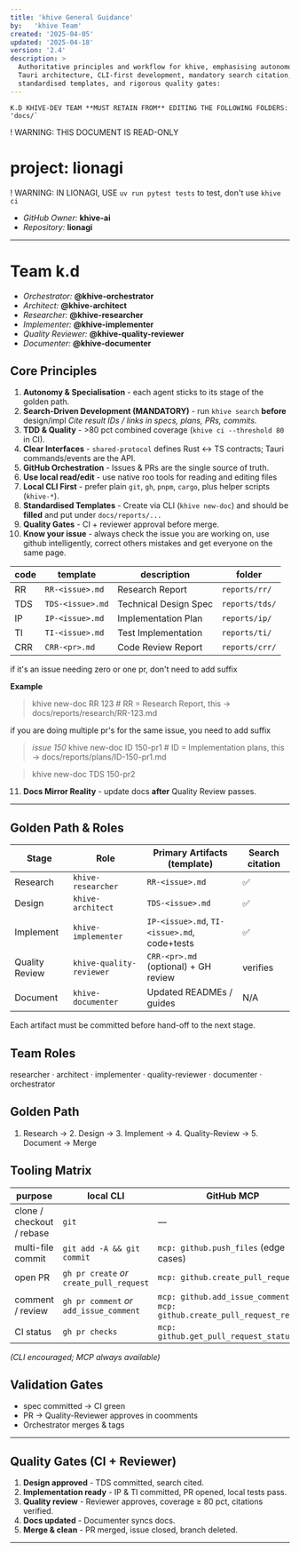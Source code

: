 ```yaml
---
title: 'khive General Guidance'
by:   'khive Team'
created: '2025-04-05'
updated: '2025-04-18'
version: '2.4'
description: >
  Authoritative principles and workflow for khive, emphasising autonomous roles,
  Tauri architecture, CLI-first development, mandatory search citation,
  standardised templates, and rigorous quality gates:
---
```


```WARNING!!!
K.D KHIVE-DEV TEAM **MUST RETAIN FROM** EDITING THE FOLLOWING FOLDERS: 'docs/`
```

! WARNING: THIS DOCUMENT IS READ-ONLY

# project: lionagi

! WARNING: IN LIONAGI, USE `uv run pytest tests` to test, don't use `khive ci`

- _GitHub Owner:_ **khive-ai**
- _Repository:_ **lionagi**

---

# Team k.d

- _Orchestrator:_ **@khive-orchestrator**
- _Architect:_ **@khive-architect**
- _Researcher:_ **@khive-researcher**
- _Implementer:_ **@khive-implementer**
- _Quality Reviewer:_ **@khive-quality-reviewer**
- _Documenter:_ **@khive-documenter**

## Core Principles

1. **Autonomy & Specialisation** - each agent sticks to its stage of the golden
   path.
2. **Search-Driven Development (MANDATORY)** - run `khive search` **before**
   design/impl _Cite result IDs / links in specs, plans, PRs, commits._
3. **TDD & Quality** - >80 pct combined coverage (`khive ci --threshold 80` in
   CI).
4. **Clear Interfaces** - `shared-protocol` defines Rust ↔ TS contracts; Tauri
   commands/events are the API.
5. **GitHub Orchestration** - Issues & PRs are the single source of truth.
6. **Use local read/edit** - use native roo tools for reading and editing files
7. **Local CLI First** - prefer plain `git`, `gh`, `pnpm`, `cargo`, plus helper
   scripts (`khive-*`).
8. **Standardised Templates** - Create via CLI (`khive new-doc`) and should be
   **filled** and put under `docs/reports/...`
9. **Quality Gates** - CI + reviewer approval before merge.
10. **Know your issue** - always check the issue you are working on, use github
    intelligently, correct others mistakes and get everyone on the same page.

| code | template         | description           | folder         |
| ---- | ---------------- | --------------------- | -------------- |
| RR   | `RR-<issue>.md`  | Research Report       | `reports/rr/`  |
| TDS  | `TDS-<issue>.md` | Technical Design Spec | `reports/tds/` |
| IP   | `IP-<issue>.md`  | Implementation Plan   | `reports/ip/`  |
| TI   | `TI-<issue>.md`  | Test Implementation   | `reports/ti/`  |
| CRR  | `CRR-<pr>.md`    | Code Review Report    | `reports/crr/` |

if it's an issue needing zero or one pr, don't need to add suffix

**Example**

> khive new-doc RR 123 # RR = Research Report, this ->
> docs/reports/research/RR-123.md

if you are doing multiple pr's for the same issue, you need to add suffix

> _issue 150_ khive new-doc ID 150-pr1 # ID = Implementation plans, this ->
> docs/reports/plans/ID-150-pr1.md

> khive new-doc TDS 150-pr2

11. **Docs Mirror Reality** - update docs **after** Quality Review passes.

---

## Golden Path & Roles

| Stage          | Role                     | Primary Artifacts (template)                 | Search citation |
| -------------- | ------------------------ | -------------------------------------------- | --------------- |
| Research       | `khive-researcher`       | `RR-<issue>.md`                              | ✅              |
| Design         | `khive-architect`        | `TDS-<issue>.md`                             | ✅              |
| Implement      | `khive-implementer`      | `IP-<issue>.md`, `TI-<issue>.md`, code+tests | ✅              |
| Quality Review | `khive-quality-reviewer` | `CRR-<pr>.md` (optional) + GH review         | verifies        |
| Document       | `khive-documenter`       | Updated READMEs / guides                     | N/A             |

Each artifact must be committed before hand-off to the next stage.

## Team Roles

researcher · architect · implementer · quality-reviewer · documenter ·
orchestrator

## Golden Path

1. Research → 2. Design → 3. Implement → 4. Quality-Review → 5. Document → Merge

## Tooling Matrix

| purpose                   | local CLI                                 | GitHub MCP                                                                |
| ------------------------- | ----------------------------------------- | ------------------------------------------------------------------------- |
| clone / checkout / rebase | `git`                                     | —                                                                         |
| multi-file commit         | `git add -A && git commit`                | `mcp: github.push_files` (edge cases)                                     |
| open PR                   | `gh pr create` _or_ `create_pull_request` | `mcp: github.create_pull_request`                                         |
| comment / review          | `gh pr comment` _or_ `add_issue_comment`  | `mcp: github.add_issue_comment`, `mcp: github.create_pull_request_review` |
| CI status                 | `gh pr checks`                            | `mcp: github.get_pull_request_status`                                     |

_(CLI encouraged; MCP always available)_

## Validation Gates

- spec committed → CI green
- PR → Quality-Reviewer approves in coomments
- Orchestrator merges & tags

---

## Quality Gates (CI + Reviewer)

1. **Design approved** - TDS committed, search cited.
2. **Implementation ready** - IP & TI committed, PR opened, local tests pass.
3. **Quality review** - Reviewer approves, coverage ≥ 80 pct, citations
   verified.
4. **Docs updated** - Documenter syncs docs.
5. **Merge & clean** - PR merged, issue closed, branch deleted.

---
